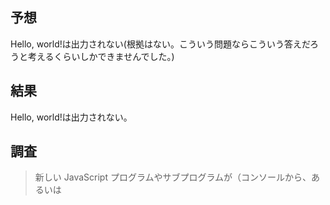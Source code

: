 ## 予想

Hello, world!は出力されない(根拠はない。こういう問題ならこういう答えだろうと考えるくらいしかできませんでした。)

## 結果

Hello, world!は出力されない。

## 調査

> 新しい JavaScript プログラムやサブプログラムが（コンソールから、あるいは <script> 要素内のコードを実行して）直接実行されたとき。
> ...
> setTimeout() または setInterval() で作成したタイムアウトまたはインターバルに達すると、対応するコールバックがタスクキューに追加されます。

次の順番でキューに追加される。

1. 1行目のセットタイムアウト（タイマーが開始される）
2. longRunningFunction()（無限ループに入る）
3. 1のタイムアウト（1000ms経過）後にタスクであるコンソール出力処理が追加される

従って3のコンソール出力はタスクキューに追加されている状態で2番目の無限ループが実行されるため、コンソールには何も出力されない。

setTimeoutのコールバック関数がキューに入るのは1000ms経過後であって即時ではない。
